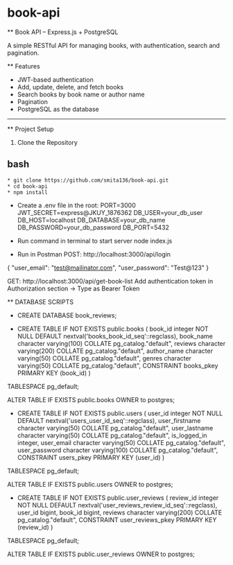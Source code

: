 # book-api
** Book API – Express.js + PostgreSQL

A simple RESTful API for managing books, with authentication, search and pagination.

** Features

- JWT-based authentication
- Add, update, delete, and fetch books
- Search books by book name or author name
- Pagination
- PostgreSQL as the database

---

** Project Setup
	
 1. Clone the Repository
	
 ## bash
    
    * git clone https://github.com/smita136/book-api.git
    * cd book-api
    * npm install

* Create a .env file in the root:
PORT=3000
JWT_SECRET=express@JKUY_1876362
DB_USER=your_db_user
DB_HOST=localhost
DB_DATABASE=your_db_name
DB_PASSWORD=your_db_password
DB_PORT=5432

* Run command in terminal to start server
node index.js

* Run in Postman
POST: http://localhost:3000/api/login

{
    "user_email": "test@mailinator.com",
    "user_password": "Test@123"
}

GET: http://localhost:3000/api/get-book-list
Add authentication token in Authorization section -> Type as Bearer Token


** DATABASE SCRIPTS

* CREATE DATABASE book_reviews;

* CREATE TABLE IF NOT EXISTS public.books
(
    book_id integer NOT NULL DEFAULT nextval('books_book_id_seq'::regclass),
    book_name character varying(100) COLLATE pg_catalog."default",
    reviews character varying(200) COLLATE pg_catalog."default",
    author_name character varying(50) COLLATE pg_catalog."default",
    genres character varying(50) COLLATE pg_catalog."default",
    CONSTRAINT books_pkey PRIMARY KEY (book_id)
)

TABLESPACE pg_default;

ALTER TABLE IF EXISTS public.books
    OWNER to postgres;

* CREATE TABLE IF NOT EXISTS public.users
(
    user_id integer NOT NULL DEFAULT nextval('users_user_id_seq'::regclass),
    user_firstname character varying(50) COLLATE pg_catalog."default",
    user_lastname character varying(50) COLLATE pg_catalog."default",
    is_logged_in integer,
    user_email character varying(50) COLLATE pg_catalog."default",
    user_password character varying(100) COLLATE pg_catalog."default",
    CONSTRAINT users_pkey PRIMARY KEY (user_id)
)

TABLESPACE pg_default;

ALTER TABLE IF EXISTS public.users
    OWNER to postgres;

* CREATE TABLE IF NOT EXISTS public.user_reviews
(
    review_id integer NOT NULL DEFAULT nextval('user_reviews_review_id_seq'::regclass),
    user_id bigint,
    book_id bigint,
    reviews character varying(200) COLLATE pg_catalog."default",
    CONSTRAINT user_reviews_pkey PRIMARY KEY (review_id)
)

TABLESPACE pg_default;

ALTER TABLE IF EXISTS public.user_reviews
    OWNER to postgres;

